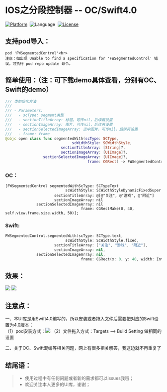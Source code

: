 # IOS之分段控制器 -- OC/Swift4.0  

[![Platform](http://img.shields.io/badge/platform-iOS-blue.svg?style=flat)](http://cocoapods.org/?q=FWSegmentedControl)&nbsp;
![Language](https://img.shields.io/badge/language-swift-orange.svg?style=flat)&nbsp;
[![License](http://img.shields.io/badge/license-MIT-green.svg?style=flat)](https://github.com/choiceyou/FWSegmentedControl/blob/master/FWSegmentedControl/LICENSE)



## 支持pod导入：

```cocoaPods
pod 'FWSegmentedControl'<br>
注意：如出现 Unable to find a specification for 'FWSegmentedControl' 错误，可执行 pod repo update 命令。
```



## 简单使用：（注：可下载demo具体查看，分别有OC、Swift的demo）

```swift
/// 类初始化方法
///
/// - Parameters:
///   - scType: segment类型
///   - sectionTitleArray: 标题，可传nil，后续再设置
///   - sectionImageArray: 图片，可传nil，后续再设置
///   - sectionSelectedImageArray: 选中图片，可传nil，后续再设置
///   - frame: frame
@objc open class func segmentedWith(scType: SCType,
                              scWidthStyle: SCWidthStyle,
                         sectionTitleArray: [String]?,
                         sectionImageArray: [UIImage]?,
                 sectionSelectedImageArray: [UIImage]?,
                                     frame: CGRect) -> FWSegmentedControl
```

### OC：
```oc
[FWSegmentedControl segmentedWithScType: SCTypeText
                           scWidthStyle: SCWidthStyleDynamicFixedSuper
                      sectionTitleArray: @[@"关注", @"游戏", @"附近"]
                      sectionImageArray: nil 
              sectionSelectedImageArray: nil
                                  frame: CGRectMake(0, 40, self.view.frame.size.width, 50)];
```


### Swift: <br>
```swift
FWSegmentedControl.segmentedWith(scType: SCType.text,
                           scWidthStyle: SCWidthStyle.fixed,
                      sectionTitleArray: ["关注", "游戏", "附近"],
                      sectionImageArray: nil,
              sectionSelectedImageArray: nil,
                                  frame: CGRect(x: 0, y: 40, width: Int(UIScreen.main.bounds.width), height: 50)) 

```



## 效果：

![](https://github.com/choiceyou/FWSegmentedControl/blob/master/%E7%A4%BA%E4%BE%8B1.gif)
![](https://github.com/choiceyou/FWSegmentedControl/blob/master/%E7%A4%BA%E4%BE%8B2.gif)



## 注意点：

一、本UI库是用Swift4.0编写的，所以安装或者拖入文件后需要把对应的Swift设置为4.0版本： <br>
（1）pod安装方式：![](https://github.com/choiceyou/FWSegmentedControl/blob/master/%E8%AE%BE%E7%BD%AE1.jpg)
（2）文件拖入方式：Targets --> Build Setting 做相同的设置

二、关于OC、Swift混编等相关问题，网上有很多相关解答，我这边就不再重复了



## 结尾语：

> * 使用过程中有任何问题或者新的需求都可以issues我哦；
> * 欢迎关注本人更多的UI库，谢谢；

